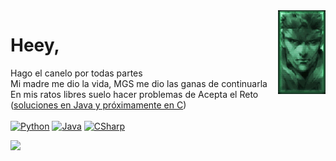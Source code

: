

<img align='right' src=https://github.com/insonyy/insonyy/blob/56df13b338f8c02fbe32d9b7b059e17e4be344ab/tumblr_ma5f9esvJD1rvkdlio1_r3_250.gif width='15%'>

# Heey,

  Hago el canelo por todas partes<br>
  Mi madre me dio la vida, MGS me dio las ganas de continuarla<br> 
  En mis ratos libres suelo hacer problemas de Acepta el Reto ([soluciones en Java y próximamente en C](https://github.com/insonyy/Acepta-el-reto.git)) <br><br>
         <a href="https://github.com/insonyy?tab=repositories&language=python" target="_blank"><img alt="Python" src="https://img.shields.io/badge/-Python-3572A5?style=flat-square&logo=Python&logoColor=white"></a>
         <a href="https://github.com/insonyy?tab=repositories&language=java" target="_blank"><img alt="Java" src="https://img.shields.io/badge/-Java-b07219?style=flat-square&logo=Java&logoColor=white"></a>
         <a href="https://github.com/insonyy?tab=repositories&language=cs" target="_blank"><img alt="CSharp" src="https://img.shields.io/badge/-C_Sharp-239120?style=flat-square&logo=CSharp&logoColor=white"></a>




![](https://komarev.com/ghpvc/?username=insonyy&color=blue)

